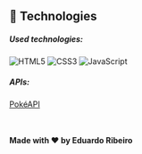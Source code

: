 <h2>🧪 Technologies</h2>
<h5>Used technologies:</h5>
<div style="display: inline_block">
<img src="https://img.shields.io/badge/html5-%23E34F26.svg?style=for-the-badge&logo=html5&logoColor=white" alt="HTML5">
<img src="https://img.shields.io/badge/css3-%231572B6.svg?style=for-the-badge&logo=css3&logoColor=white" alt="CSS3">
<img src="https://img.shields.io/badge/javascript-%23323330.svg?style=for-the-badge&logo=javascript&logoColor=%23F7DF1E" alt="JavaScript">
<h5>APIs:</h5>
  <a href="https://pokeapi.co/">PokéAPI</a>
<div/>
<br> <br>
<p><strong>Made with ❤️ by Eduardo Ribeiro<strong></p>
